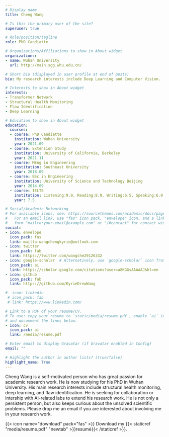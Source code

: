 ```yaml
---
# Display name
title: Cheng Wang

# Is this the primary user of the site?
superuser: true

# Role/position/tagline
role: PhD Candiatte

# Organizations/Affiliations to show in About widget
organizations:
- name: Wuhan University
  url: http://main.sgg.whu.edu.cn/

# Short bio (displayed in user profile at end of posts)
bio: My research interests include Deep Learning and Computer Vision.

# Interests to show in About widget
interests:
- Transformer Network 
- Structural Health Monitoring
- Flaw Identification
- Deep Learning

# Education to show in About widget
education:
  courses:
  - course: PhD Candiatte
    institution: Wuhan University
    year: 2021.09
  - course: Extension Study
    institution: University of California, Berkeley
    year: 2021.11
  - course: MEng in Engineering
    institution: Southeast University
    year: 2018.09
  - course: BSc in Engineering
    institution: University of Science and Technology Beijing
    year: 2014.09
  - course: IELTS
    institution: Listening:9.0, Reading:8.0, Writing:6.5, Speaking:6.0
    year: 7.5

# Social/Academic Networking
# For available icons, see: https://sourcethemes.com/academic/docs/page-builder/#icons
#   For an email link, use "fas" icon pack, "envelope" icon, and a link in the
#   form "mailto:your-email@example.com" or "/#contact" for contact widget.
social:
- icon: envelope
  icon_pack: fas
  link: mailto:wangchengkyrie@outlook.com
- icon: twitter
  icon_pack: fab
  link: https://twitter.com/wangche29126332
- icon: google-scholar  # Alternatively, use `google-scholar` icon from `ai` icon pack
  icon_pack: ai
  link: https://scholar.google.com/citations?user=a8KGGsAAAAAJ&hl=en
- icon: github
  icon_pack: fab
  link: https://github.com/KyrieDrewWang

#- icon: linkedin
 # icon_pack: fab
 # link: https://www.linkedin.com/

# Link to a PDF of your resume/CV.
# To use: copy your resume to `static/media/resume.pdf`, enable `ai` icons in `params.toml`, 
# and uncomment the lines below.
- icon: cv
  icon_pack: ai
  link: /media/resume.pdf

# Enter email to display Gravatar (if Gravatar enabled in Config)
email: ""

# Highlight the author in author lists? (true/false)
highlight_name: True
---
```


Cheng Wang is a self-motivated person who has great passion for academic research work. He is now studying for his PhD in Wuhan University. His main research interests include structural health monitoring, deep learning, and flaw identification. He is seeking for collaboration or intership with AI-related labs to extend his research work. He is not only a persistent person, but also keeps curious about the unsolved scientific problems. Please drop me an email if you are interested about involving me in your research work.


{{< icon name="download" pack="fas" >}} Download my {{< staticref "media/resume.pdf" "newtab" >}}resumé{{< /staticref >}}.
